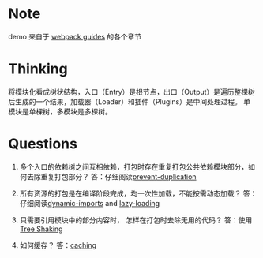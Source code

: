 # Note
demo 来自于 [webpack guides](https://webpack.js.org/guides/asset-management/) 的各个章节

# Thinking
将模块化看成树状结构，入口（Entry）是根节点，出口（Output）是遍历整棵树后生成的一个结果，加载器（Loader）和插件（Plugins）是中间处理过程。
单模块是单棵树，多模块是多棵树。

# Questions
1. 多个入口的依赖树之间互相依赖，打包时存在重复打包公共依赖模块部分，如何去除重复打包部分？
答：仔细阅读[prevent-duplication](https://webpack.js.org/guides/code-splitting/#prevent-duplication)

2. 所有资源的打包是在编译阶段完成，均一次性加载，不能按需动态加载？
答：仔细阅读[dynamic-imports](https://webpack.js.org/guides/code-splitting/#dynamic-imports) and
[lazy-loading](https://webpack.js.org/guides/lazy-loading/)

3. 只需要引用模块中的部分内容时， 怎样在打包时去除无用的代码？
答：使用 [Tree Shaking](https://webpack.js.org/guides/tree-shaking/)

4. 如何缓存？
答：[caching](https://webpack.js.org/guides/caching/)
